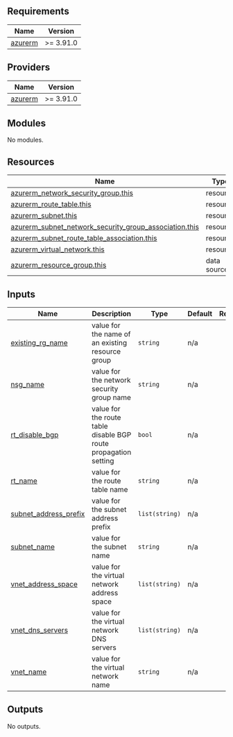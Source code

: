 <!-- BEGIN_TF_DOCS -->
## Requirements

| Name | Version |
|------|---------|
| <a name="requirement_azurerm"></a> [azurerm](#requirement\_azurerm) | >= 3.91.0 |

## Providers

| Name | Version |
|------|---------|
| <a name="provider_azurerm"></a> [azurerm](#provider\_azurerm) | >= 3.91.0 |

## Modules

No modules.

## Resources

| Name | Type |
|------|------|
| [azurerm_network_security_group.this](https://registry.terraform.io/providers/hashicorp/azurerm/latest/docs/resources/network_security_group) | resource |
| [azurerm_route_table.this](https://registry.terraform.io/providers/hashicorp/azurerm/latest/docs/resources/route_table) | resource |
| [azurerm_subnet.this](https://registry.terraform.io/providers/hashicorp/azurerm/latest/docs/resources/subnet) | resource |
| [azurerm_subnet_network_security_group_association.this](https://registry.terraform.io/providers/hashicorp/azurerm/latest/docs/resources/subnet_network_security_group_association) | resource |
| [azurerm_subnet_route_table_association.this](https://registry.terraform.io/providers/hashicorp/azurerm/latest/docs/resources/subnet_route_table_association) | resource |
| [azurerm_virtual_network.this](https://registry.terraform.io/providers/hashicorp/azurerm/latest/docs/resources/virtual_network) | resource |
| [azurerm_resource_group.this](https://registry.terraform.io/providers/hashicorp/azurerm/latest/docs/data-sources/resource_group) | data source |

## Inputs

| Name | Description | Type | Default | Required |
|------|-------------|------|---------|:--------:|
| <a name="input_existing_rg_name"></a> [existing\_rg\_name](#input\_existing\_rg\_name) | value for the name of an existing resource group | `string` | n/a | yes |
| <a name="input_nsg_name"></a> [nsg\_name](#input\_nsg\_name) | value for the network security group name | `string` | n/a | yes |
| <a name="input_rt_disable_bgp"></a> [rt\_disable\_bgp](#input\_rt\_disable\_bgp) | value for the route table disable BGP route propagation setting | `bool` | n/a | yes |
| <a name="input_rt_name"></a> [rt\_name](#input\_rt\_name) | value for the route table name | `string` | n/a | yes |
| <a name="input_subnet_address_prefix"></a> [subnet\_address\_prefix](#input\_subnet\_address\_prefix) | value for the subnet address prefix | `list(string)` | n/a | yes |
| <a name="input_subnet_name"></a> [subnet\_name](#input\_subnet\_name) | value for the subnet name | `string` | n/a | yes |
| <a name="input_vnet_address_space"></a> [vnet\_address\_space](#input\_vnet\_address\_space) | value for the virtual network address space | `list(string)` | n/a | yes |
| <a name="input_vnet_dns_servers"></a> [vnet\_dns\_servers](#input\_vnet\_dns\_servers) | value for the virtual network DNS servers | `list(string)` | n/a | yes |
| <a name="input_vnet_name"></a> [vnet\_name](#input\_vnet\_name) | value for the virtual network name | `string` | n/a | yes |

## Outputs

No outputs.
<!-- END_TF_DOCS -->